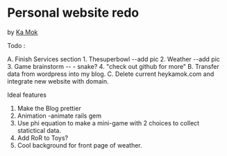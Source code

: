 # Personal website redo

by [Ka Mok](http://heykamok.com)

Todo :

 A. Finish Services section
 	1. Thesuperbowl --add pic
 	2. Weather  --add pic
 	3. Game brainstorm -- 
 		- snake?
 	4. "check out github for more"
 B. Transfer data from wordpress into my blog.
 C. Delete current heykamok.com and integrate new website with domain.


 Ideal features
 1. Make the Blog prettier
 2. Animation -animate rails gem
 3. Use phi equation to make a mini-game with 2 choices to collect statictical data.
 4. Add RoR to Toys?
 5. Cool background for front page of weather.